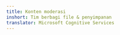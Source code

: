 ```yaml
---
title: Konten moderasi
inshort: Tim berbagi file & penyimpanan
translator: Microsoft Cognitive Services
---
```






